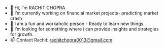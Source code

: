 - 👋 Hi, I’m RACHIT CHOPRA
- 👀 I’m currently working on financial market projects- predicting market crash
- 🌱 I am a fun and workaholic person - Ready to learn new things. 
- 💞️ I’m looking for something where i can provide insights and strategies for growth.
- 📫 Contact Rachit: rachitchopra0013@gmail.com 

<!---
rachitchopra13/rachitchopra13 is a ✨ special ✨ repository because its `README.md` (this file) appears on your GitHub profile.
You can click the Preview link to take a look at your changes.
--->
